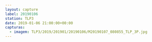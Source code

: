 ```yaml
---
layout: capture
label: 20190106
station: TLP3
date: 2019-01-06 21:00:00+00:00
capturas:
  - imagem: TLP3/2019/201901/20190106/M20190107_080855_TLP_3P.jpg
---
```

